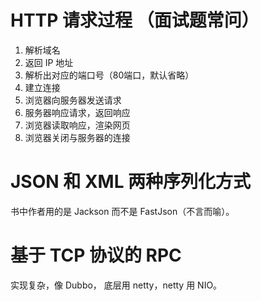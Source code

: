 # HTTP 请求过程 （面试题常问）
1. 解析域名
2. 返回 IP 地址
3. 解析出对应的端口号（80端口，默认省略）
4. 建立连接
5. 浏览器向服务器发送请求
6. 服务器响应请求，返回响应
7. 浏览器读取响应，渲染网页
8. 浏览器关闭与服务器的连接

# JSON 和 XML 两种序列化方式
书中作者用的是 Jackson 而不是 FastJson（不言而喻）。

# 基于 TCP 协议的 RPC
实现复杂，像 Dubbo， 底层用 netty，netty 用 NIO。